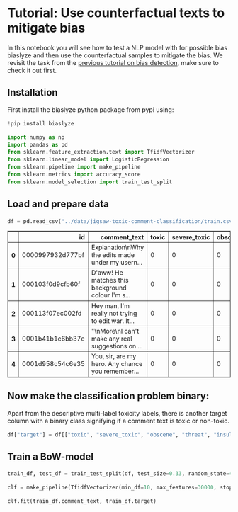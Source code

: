 # Tutorial: Use counterfactual texts to mitigate bias

In this notebook you will see how to test a NLP model with for possible bias biaslyze and then use the counterfactual samples to mitigate the bias. We revisit the task from the [previous tutorial on bias detection](../../tutorials/tutorial-toxic-comments/), make sure to check it out first.

## Installation
First install the biaslyze python package from pypi using:


```python
!pip install biaslyze
```


```python
import numpy as np
import pandas as pd
from sklearn.feature_extraction.text import TfidfVectorizer
from sklearn.linear_model import LogisticRegression
from sklearn.pipeline import make_pipeline
from sklearn.metrics import accuracy_score
from sklearn.model_selection import train_test_split
```

## Load and prepare data


```python
df = pd.read_csv("../data/jigsaw-toxic-comment-classification/train.csv"); df.head()
```




<div>
<style scoped>
    .dataframe tbody tr th:only-of-type {
        vertical-align: middle;
    }

    .dataframe tbody tr th {
        vertical-align: top;
    }

    .dataframe thead th {
        text-align: right;
    }
</style>
<table border="1" class="dataframe">
  <thead>
    <tr style="text-align: right;">
      <th></th>
      <th>id</th>
      <th>comment_text</th>
      <th>toxic</th>
      <th>severe_toxic</th>
      <th>obscene</th>
      <th>threat</th>
      <th>insult</th>
      <th>identity_hate</th>
    </tr>
  </thead>
  <tbody>
    <tr>
      <th>0</th>
      <td>0000997932d777bf</td>
      <td>Explanation\nWhy the edits made under my usern...</td>
      <td>0</td>
      <td>0</td>
      <td>0</td>
      <td>0</td>
      <td>0</td>
      <td>0</td>
    </tr>
    <tr>
      <th>1</th>
      <td>000103f0d9cfb60f</td>
      <td>D'aww! He matches this background colour I'm s...</td>
      <td>0</td>
      <td>0</td>
      <td>0</td>
      <td>0</td>
      <td>0</td>
      <td>0</td>
    </tr>
    <tr>
      <th>2</th>
      <td>000113f07ec002fd</td>
      <td>Hey man, I'm really not trying to edit war. It...</td>
      <td>0</td>
      <td>0</td>
      <td>0</td>
      <td>0</td>
      <td>0</td>
      <td>0</td>
    </tr>
    <tr>
      <th>3</th>
      <td>0001b41b1c6bb37e</td>
      <td>"\nMore\nI can't make any real suggestions on ...</td>
      <td>0</td>
      <td>0</td>
      <td>0</td>
      <td>0</td>
      <td>0</td>
      <td>0</td>
    </tr>
    <tr>
      <th>4</th>
      <td>0001d958c54c6e35</td>
      <td>You, sir, are my hero. Any chance you remember...</td>
      <td>0</td>
      <td>0</td>
      <td>0</td>
      <td>0</td>
      <td>0</td>
      <td>0</td>
    </tr>
  </tbody>
</table>
</div>



## Now make the classification problem binary: 
Apart from the descriptive multi-label toxicity labels, there is another target column with a binary class signifying if a comment text is toxic or non-toxic.


```python
df["target"] = df[["toxic", "severe_toxic", "obscene", "threat", "insult", "identity_hate"]].sum(axis=1) > 0
```

## Train a BoW-model


```python
train_df, test_df = train_test_split(df, test_size=0.33, random_state=42)
```


```python
clf = make_pipeline(TfidfVectorizer(min_df=10, max_features=30000, stop_words="english"), LogisticRegression(C=10))
```


```python
clf.fit(train_df.comment_text, train_df.target)
```


<style>#sk-container-id-1 {color: black;background-color: white;}#sk-container-id-1 pre{padding: 0;}#sk-container-id-1 div.sk-toggleable {background-color: white;}#sk-container-id-1 label.sk-toggleable__label {cursor: pointer;display: block;width: 100%;margin-bottom: 0;padding: 0.3em;box-sizing: border-box;text-align: center;}#sk-container-id-1 label.sk-toggleable__label-arrow:before {content: "▸";float: left;margin-right: 0.25em;color: #696969;}#sk-container-id-1 label.sk-toggleable__label-arrow:hover:before {color: black;}#sk-container-id-1 div.sk-estimator:hover label.sk-toggleable__label-arrow:before {color: black;}#sk-container-id-1 div.sk-toggleable__content {max-height: 0;max-width: 0;overflow: hidden;text-align: left;background-color: #f0f8ff;}#sk-container-id-1 div.sk-toggleable__content pre {margin: 0.2em;color: black;border-radius: 0.25em;background-color: #f0f8ff;}#sk-container-id-1 input.sk-toggleable__control:checked~div.sk-toggleable__content {max-height: 200px;max-width: 100%;overflow: auto;}#sk-container-id-1 input.sk-toggleable__control:checked~label.sk-toggleable__label-arrow:before {content: "▾";}#sk-container-id-1 div.sk-estimator input.sk-toggleable__control:checked~label.sk-toggleable__label {background-color: #d4ebff;}#sk-container-id-1 div.sk-label input.sk-toggleable__control:checked~label.sk-toggleable__label {background-color: #d4ebff;}#sk-container-id-1 input.sk-hidden--visually {border: 0;clip: rect(1px 1px 1px 1px);clip: rect(1px, 1px, 1px, 1px);height: 1px;margin: -1px;overflow: hidden;padding: 0;position: absolute;width: 1px;}#sk-container-id-1 div.sk-estimator {font-family: monospace;background-color: #f0f8ff;border: 1px dotted black;border-radius: 0.25em;box-sizing: border-box;margin-bottom: 0.5em;}#sk-container-id-1 div.sk-estimator:hover {background-color: #d4ebff;}#sk-container-id-1 div.sk-parallel-item::after {content: "";width: 100%;border-bottom: 1px solid gray;flex-grow: 1;}#sk-container-id-1 div.sk-label:hover label.sk-toggleable__label {background-color: #d4ebff;}#sk-container-id-1 div.sk-serial::before {content: "";position: absolute;border-left: 1px solid gray;box-sizing: border-box;top: 0;bottom: 0;left: 50%;z-index: 0;}#sk-container-id-1 div.sk-serial {display: flex;flex-direction: column;align-items: center;background-color: white;padding-right: 0.2em;padding-left: 0.2em;position: relative;}#sk-container-id-1 div.sk-item {position: relative;z-index: 1;}#sk-container-id-1 div.sk-parallel {display: flex;align-items: stretch;justify-content: center;background-color: white;position: relative;}#sk-container-id-1 div.sk-item::before, #sk-container-id-1 div.sk-parallel-item::before {content: "";position: absolute;border-left: 1px solid gray;box-sizing: border-box;top: 0;bottom: 0;left: 50%;z-index: -1;}#sk-container-id-1 div.sk-parallel-item {display: flex;flex-direction: column;z-index: 1;position: relative;background-color: white;}#sk-container-id-1 div.sk-parallel-item:first-child::after {align-self: flex-end;width: 50%;}#sk-container-id-1 div.sk-parallel-item:last-child::after {align-self: flex-start;width: 50%;}#sk-container-id-1 div.sk-parallel-item:only-child::after {width: 0;}#sk-container-id-1 div.sk-dashed-wrapped {border: 1px dashed gray;margin: 0 0.4em 0.5em 0.4em;box-sizing: border-box;padding-bottom: 0.4em;background-color: white;}#sk-container-id-1 div.sk-label label {font-family: monospace;font-weight: bold;display: inline-block;line-height: 1.2em;}#sk-container-id-1 div.sk-label-container {text-align: center;}#sk-container-id-1 div.sk-container {/* jupyter's `normalize.less` sets `[hidden] { display: none; }` but bootstrap.min.css set `[hidden] { display: none !important; }` so we also need the `!important` here to be able to override the default hidden behavior on the sphinx rendered scikit-learn.org. See: https://github.com/scikit-learn/scikit-learn/issues/21755 */display: inline-block !important;position: relative;}#sk-container-id-1 div.sk-text-repr-fallback {display: none;}</style><div id="sk-container-id-1" class="sk-top-container"><div class="sk-text-repr-fallback"><pre>Pipeline(steps=[(&#x27;tfidfvectorizer&#x27;,
                 TfidfVectorizer(max_features=30000, min_df=10,
                                 stop_words=&#x27;english&#x27;)),
                (&#x27;logisticregression&#x27;, LogisticRegression(C=10))])</pre><b>In a Jupyter environment, please rerun this cell to show the HTML representation or trust the notebook. <br />On GitHub, the HTML representation is unable to render, please try loading this page with nbviewer.org.</b></div><div class="sk-container" hidden><div class="sk-item sk-dashed-wrapped"><div class="sk-label-container"><div class="sk-label sk-toggleable"><input class="sk-toggleable__control sk-hidden--visually" id="sk-estimator-id-1" type="checkbox" ><label for="sk-estimator-id-1" class="sk-toggleable__label sk-toggleable__label-arrow">Pipeline</label><div class="sk-toggleable__content"><pre>Pipeline(steps=[(&#x27;tfidfvectorizer&#x27;,
                 TfidfVectorizer(max_features=30000, min_df=10,
                                 stop_words=&#x27;english&#x27;)),
                (&#x27;logisticregression&#x27;, LogisticRegression(C=10))])</pre></div></div></div><div class="sk-serial"><div class="sk-item"><div class="sk-estimator sk-toggleable"><input class="sk-toggleable__control sk-hidden--visually" id="sk-estimator-id-2" type="checkbox" ><label for="sk-estimator-id-2" class="sk-toggleable__label sk-toggleable__label-arrow">TfidfVectorizer</label><div class="sk-toggleable__content"><pre>TfidfVectorizer(max_features=30000, min_df=10, stop_words=&#x27;english&#x27;)</pre></div></div></div><div class="sk-item"><div class="sk-estimator sk-toggleable"><input class="sk-toggleable__control sk-hidden--visually" id="sk-estimator-id-3" type="checkbox" ><label for="sk-estimator-id-3" class="sk-toggleable__label sk-toggleable__label-arrow">LogisticRegression</label><div class="sk-toggleable__content"><pre>LogisticRegression(C=10)</pre></div></div></div></div></div></div></div>




```python
# measure the test performance
y_pred = clf.predict(test_df.comment_text)

score = accuracy_score(test_df.target, y_pred)
print("Test accuracy: {:.2%}".format(score))
```

    Test accuracy: 95.90%


## Counterfactual token based bias detection

Now that we have a model to test, lets evaluate it with the Biaslyze tool and test for bias with regards to the concept 'religion'. 


```python
from biaslyze.bias_detectors import CounterfactualBiasDetector
```


```python
bias_detector = CounterfactualBiasDetector()
```


```python
counterfactual_detection_results = bias_detector.process(
    texts=train_df.comment_text,
    labels=train_df.target.tolist(),
    predict_func=clf.predict_proba,
    concepts_to_consider=["religion"],
    max_counterfactual_samples_per_text=10,
)
```

    2023-06-29 11:56:08.539 | INFO     | biaslyze.concept_detectors:detect:35 - Started keyword-based concept detection on 106912 texts...
    100%|███████████████████████████████████████████████████████████████████████████████████████████████████████████████████████████████████████████████████████████████████████████| 106912/106912 [00:25<00:00, 4150.42it/s]
    2023-06-29 11:56:34.306 | INFO     | biaslyze.concept_detectors:detect:51 - Done. Found 96239 texts with protected concepts.
    2023-06-29 11:56:34.307 | INFO     | biaslyze.bias_detectors.counterfactual_biasdetector:process:138 - Processing concept religion...
    100%|██████████████████████████████████████████████████████████████████████████████████████████████████████████████████████████████████████████████████████████████████████████████| 96239/96239 [12:33<00:00, 127.73it/s]
    100%|█████████████████████████████████████████████████████████████████████████████████████████████████████████████████████████████████████████████████████████████████████████████| 96239/96239 [00:30<00:00, 3170.44it/s]
    2023-06-29 12:09:38.130 | INFO     | biaslyze.bias_detectors.counterfactual_biasdetector:_extract_counterfactual_concept_samples:251 - Extracted 36800 counterfactual sample texts for concept religion from 2514 original texts.
    100%|█████████████████████████████████████████████████████████████████████████████████████████████████████████████████████████████████████████████████████████████████████████████████████| 19/19 [00:17<00:00,  1.06it/s]
    2023-06-29 12:09:58.565 | INFO     | biaslyze.bias_detectors.counterfactual_biasdetector:process:198 - DONE


# Lets look at some results

Here we only look at the religion concept for demonstration purposes.


```python
counterfactual_detection_results.visualize_counterfactual_scores(concept="religion", top_n=20)
```


    
![png](res_tutorial-counterfactual-mitigation/output_18_0.png)
    


Here, we see some serious negative bias towards keywords related to jews and muslims.

## Use the counterfactual samples to reduce bias

The bias detection method creates a lot of counterfactual text samples to test for bias. These texts can also be used to retrain or fine-tune a model to reduce this specific bias.


```python
counterfactual_samples = counterfactual_detection_results._get_counterfactual_samples_by_concept(concept="religion")
len(counterfactual_samples)
```




    36800




```python
# prepare texts and labels
counterfactual_texts = [sample.text for sample in counterfactual_samples]
counterfactual_labels = [sample.label for sample in counterfactual_samples]
counterfactual_weights = [2 for sample in counterfactual_samples]
```


```python
# add sample weight by bias
sample_weights = [0.5] * len(train_df.comment_text.tolist()) + counterfactual_weights
```


```python
# retrain the model with the augmented dataset
mitigated_clf = make_pipeline(TfidfVectorizer(min_df=10, max_features=30000, stop_words="english"), LogisticRegression(C=10))
mitigated_clf.fit(
    train_df.comment_text.tolist() + counterfactual_texts,
    train_df.target.tolist() + counterfactual_labels,
    logisticregression__sample_weight=sample_weights
)
```



<style>#sk-container-id-2 {color: black;background-color: white;}#sk-container-id-2 pre{padding: 0;}#sk-container-id-2 div.sk-toggleable {background-color: white;}#sk-container-id-2 label.sk-toggleable__label {cursor: pointer;display: block;width: 100%;margin-bottom: 0;padding: 0.3em;box-sizing: border-box;text-align: center;}#sk-container-id-2 label.sk-toggleable__label-arrow:before {content: "▸";float: left;margin-right: 0.25em;color: #696969;}#sk-container-id-2 label.sk-toggleable__label-arrow:hover:before {color: black;}#sk-container-id-2 div.sk-estimator:hover label.sk-toggleable__label-arrow:before {color: black;}#sk-container-id-2 div.sk-toggleable__content {max-height: 0;max-width: 0;overflow: hidden;text-align: left;background-color: #f0f8ff;}#sk-container-id-2 div.sk-toggleable__content pre {margin: 0.2em;color: black;border-radius: 0.25em;background-color: #f0f8ff;}#sk-container-id-2 input.sk-toggleable__control:checked~div.sk-toggleable__content {max-height: 200px;max-width: 100%;overflow: auto;}#sk-container-id-2 input.sk-toggleable__control:checked~label.sk-toggleable__label-arrow:before {content: "▾";}#sk-container-id-2 div.sk-estimator input.sk-toggleable__control:checked~label.sk-toggleable__label {background-color: #d4ebff;}#sk-container-id-2 div.sk-label input.sk-toggleable__control:checked~label.sk-toggleable__label {background-color: #d4ebff;}#sk-container-id-2 input.sk-hidden--visually {border: 0;clip: rect(1px 1px 1px 1px);clip: rect(1px, 1px, 1px, 1px);height: 1px;margin: -1px;overflow: hidden;padding: 0;position: absolute;width: 1px;}#sk-container-id-2 div.sk-estimator {font-family: monospace;background-color: #f0f8ff;border: 1px dotted black;border-radius: 0.25em;box-sizing: border-box;margin-bottom: 0.5em;}#sk-container-id-2 div.sk-estimator:hover {background-color: #d4ebff;}#sk-container-id-2 div.sk-parallel-item::after {content: "";width: 100%;border-bottom: 1px solid gray;flex-grow: 1;}#sk-container-id-2 div.sk-label:hover label.sk-toggleable__label {background-color: #d4ebff;}#sk-container-id-2 div.sk-serial::before {content: "";position: absolute;border-left: 1px solid gray;box-sizing: border-box;top: 0;bottom: 0;left: 50%;z-index: 0;}#sk-container-id-2 div.sk-serial {display: flex;flex-direction: column;align-items: center;background-color: white;padding-right: 0.2em;padding-left: 0.2em;position: relative;}#sk-container-id-2 div.sk-item {position: relative;z-index: 1;}#sk-container-id-2 div.sk-parallel {display: flex;align-items: stretch;justify-content: center;background-color: white;position: relative;}#sk-container-id-2 div.sk-item::before, #sk-container-id-2 div.sk-parallel-item::before {content: "";position: absolute;border-left: 1px solid gray;box-sizing: border-box;top: 0;bottom: 0;left: 50%;z-index: -1;}#sk-container-id-2 div.sk-parallel-item {display: flex;flex-direction: column;z-index: 1;position: relative;background-color: white;}#sk-container-id-2 div.sk-parallel-item:first-child::after {align-self: flex-end;width: 50%;}#sk-container-id-2 div.sk-parallel-item:last-child::after {align-self: flex-start;width: 50%;}#sk-container-id-2 div.sk-parallel-item:only-child::after {width: 0;}#sk-container-id-2 div.sk-dashed-wrapped {border: 1px dashed gray;margin: 0 0.4em 0.5em 0.4em;box-sizing: border-box;padding-bottom: 0.4em;background-color: white;}#sk-container-id-2 div.sk-label label {font-family: monospace;font-weight: bold;display: inline-block;line-height: 1.2em;}#sk-container-id-2 div.sk-label-container {text-align: center;}#sk-container-id-2 div.sk-container {/* jupyter's `normalize.less` sets `[hidden] { display: none; }` but bootstrap.min.css set `[hidden] { display: none !important; }` so we also need the `!important` here to be able to override the default hidden behavior on the sphinx rendered scikit-learn.org. See: https://github.com/scikit-learn/scikit-learn/issues/21755 */display: inline-block !important;position: relative;}#sk-container-id-2 div.sk-text-repr-fallback {display: none;}</style><div id="sk-container-id-2" class="sk-top-container"><div class="sk-text-repr-fallback"><pre>Pipeline(steps=[(&#x27;tfidfvectorizer&#x27;,
                 TfidfVectorizer(max_features=30000, min_df=10,
                                 stop_words=&#x27;english&#x27;)),
                (&#x27;logisticregression&#x27;, LogisticRegression(C=10))])</pre><b>In a Jupyter environment, please rerun this cell to show the HTML representation or trust the notebook. <br />On GitHub, the HTML representation is unable to render, please try loading this page with nbviewer.org.</b></div><div class="sk-container" hidden><div class="sk-item sk-dashed-wrapped"><div class="sk-label-container"><div class="sk-label sk-toggleable"><input class="sk-toggleable__control sk-hidden--visually" id="sk-estimator-id-4" type="checkbox" ><label for="sk-estimator-id-4" class="sk-toggleable__label sk-toggleable__label-arrow">Pipeline</label><div class="sk-toggleable__content"><pre>Pipeline(steps=[(&#x27;tfidfvectorizer&#x27;,
                 TfidfVectorizer(max_features=30000, min_df=10,
                                 stop_words=&#x27;english&#x27;)),
                (&#x27;logisticregression&#x27;, LogisticRegression(C=10))])</pre></div></div></div><div class="sk-serial"><div class="sk-item"><div class="sk-estimator sk-toggleable"><input class="sk-toggleable__control sk-hidden--visually" id="sk-estimator-id-5" type="checkbox" ><label for="sk-estimator-id-5" class="sk-toggleable__label sk-toggleable__label-arrow">TfidfVectorizer</label><div class="sk-toggleable__content"><pre>TfidfVectorizer(max_features=30000, min_df=10, stop_words=&#x27;english&#x27;)</pre></div></div></div><div class="sk-item"><div class="sk-estimator sk-toggleable"><input class="sk-toggleable__control sk-hidden--visually" id="sk-estimator-id-6" type="checkbox" ><label for="sk-estimator-id-6" class="sk-toggleable__label sk-toggleable__label-arrow">LogisticRegression</label><div class="sk-toggleable__content"><pre>LogisticRegression(C=10)</pre></div></div></div></div></div></div></div>




```python
# measure the test performance after the mitigation
y_pred = mitigated_clf.predict(test_df.comment_text)

score = accuracy_score(test_df.target, y_pred)
print("Test accuracy: {:.2%}".format(score))
```

    Test accuracy: 94.82%


Notice, that the mitigation procedure reduced the accuracy a bit.


```python
# evaulate the bias again
mitigaed_counterfactual_detection_results = bias_detector.process(
    texts=train_df.comment_text.sample(10000),
    labels=None,
    predict_func=mitigated_clf.predict_proba,
    concepts_to_consider=["religion"],
    max_counterfactual_samples_per_text=10,
)
```

    2023-06-29 12:11:14.291 | INFO     | biaslyze.concept_detectors:detect:35 - Started keyword-based concept detection on 10000 texts...
    100%|█████████████████████████████████████████████████████████████████████████████████████████████████████████████████████████████████████████████████████████████████████████████| 10000/10000 [00:02<00:00, 4053.82it/s]
    2023-06-29 12:11:16.766 | INFO     | biaslyze.concept_detectors:detect:51 - Done. Found 8991 texts with protected concepts.
    2023-06-29 12:11:16.767 | INFO     | biaslyze.bias_detectors.counterfactual_biasdetector:process:138 - Processing concept religion...
    100%|████████████████████████████████████████████████████████████████████████████████████████████████████████████████████████████████████████████████████████████████████████████████| 8991/8991 [01:09<00:00, 130.11it/s]
    100%|███████████████████████████████████████████████████████████████████████████████████████████████████████████████████████████████████████████████████████████████████████████████| 8991/8991 [00:02<00:00, 3383.34it/s]
    2023-06-29 12:12:28.538 | INFO     | biaslyze.bias_detectors.counterfactual_biasdetector:_extract_counterfactual_concept_samples:251 - Extracted 3490 counterfactual sample texts for concept religion from 226 original texts.
    100%|█████████████████████████████████████████████████████████████████████████████████████████████████████████████████████████████████████████████████████████████████████████████████████| 19/19 [00:01<00:00, 12.61it/s]
    2023-06-29 12:12:30.234 | INFO     | biaslyze.bias_detectors.counterfactual_biasdetector:process:198 - DONE



```python
mitigaed_counterfactual_detection_results.visualize_counterfactual_scores(concept="religion", top_n=20)
```


    
![png](res_tutorial-counterfactual-mitigation/output_28_0.png)
    


As we can see, the positive values are reduced and most values are now really close to zero which indicates less bias.
